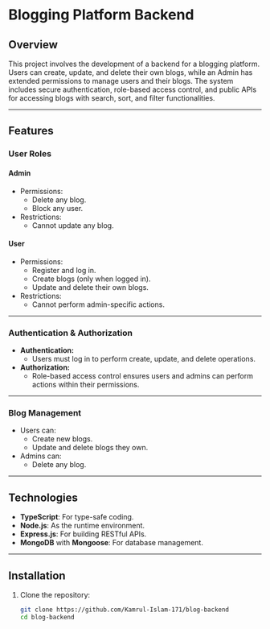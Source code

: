 # Blogging Platform Backend

## Overview

This project involves the development of a backend for a blogging platform. Users can create, update, and delete their own blogs, while an Admin has extended permissions to manage users and their blogs. The system includes secure authentication, role-based access control, and public APIs for accessing blogs with search, sort, and filter functionalities.

---

## Features

### User Roles

#### Admin
- Permissions:
  - Delete any blog.
  - Block any user.
- Restrictions:
  - Cannot update any blog.

#### User
- Permissions:
  - Register and log in.
  - Create blogs (only when logged in).
  - Update and delete their own blogs.
- Restrictions:
  - Cannot perform admin-specific actions.

---

### Authentication & Authorization
- **Authentication:**
  - Users must log in to perform create, update, and delete operations.
- **Authorization:**
  - Role-based access control ensures users and admins can perform actions within their permissions.

---

### Blog Management
- Users can:
  - Create new blogs.
  - Update and delete blogs they own.
- Admins can:
  - Delete any blog.

---


## Technologies

- **TypeScript**: For type-safe coding.
- **Node.js**: As the runtime environment.
- **Express.js**: For building RESTful APIs.
- **MongoDB** with **Mongoose**: For database management.

---

## Installation

1. Clone the repository:
   ```bash
   git clone https://github.com/Kamrul-Islam-171/blog-backend
   cd blog-backend
